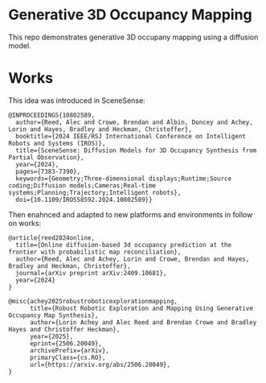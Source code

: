 # Generative 3D Occupancy Mapping
This repo demonstrates generative 3D occupany mapping using a diffusion model.

# Works

This idea was introduced in SceneSense:
```
@INPROCEEDINGS{10802589,
  author={Reed, Alec and Crowe, Brendan and Albin, Doncey and Achey, Lorin and Hayes, Bradley and Heckman, Christoffer},
  booktitle={2024 IEEE/RSJ International Conference on Intelligent Robots and Systems (IROS)}, 
  title={SceneSense: Diffusion Models for 3D Occupancy Synthesis from Partial Observation}, 
  year={2024},
  pages={7383-7390},
  keywords={Geometry;Three-dimensional displays;Runtime;Source coding;Diffusion models;Cameras;Real-time systems;Planning;Trajectory;Intelligent robots},
  doi={10.1109/IROS58592.2024.10802589}}
```

Then enahnced and adapted to new platforms and environments in follow on works:

```
@article{reed2024online,
  title={Online diffusion-based 3d occupancy prediction at the frontier with probabilistic map reconciliation},
  author={Reed, Alec and Achey, Lorin and Crowe, Brendan and Hayes, Bradley and Heckman, Christoffer},
  journal={arXiv preprint arXiv:2409.10681},
  year={2024}
}
```
```
@misc{achey2025robustroboticexplorationmapping,
      title={Robust Robotic Exploration and Mapping Using Generative Occupancy Map Synthesis}, 
      author={Lorin Achey and Alec Reed and Brendan Crowe and Bradley Hayes and Christoffer Heckman},
      year={2025},
      eprint={2506.20049},
      archivePrefix={arXiv},
      primaryClass={cs.RO},
      url={https://arxiv.org/abs/2506.20049}, 
}
```